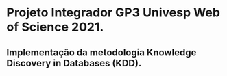 # Projeto Integrador GP3 Univesp Web of Science 2021.
## Implementação da metodologia Knowledge Discovery in Databases (KDD).
